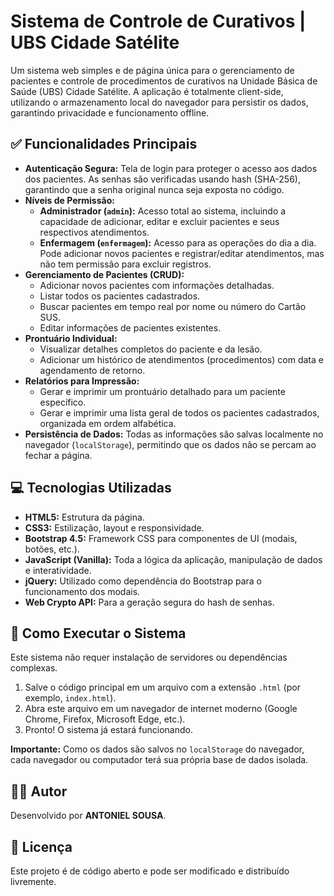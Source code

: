 
# Sistema de Controle de Curativos | UBS Cidade Satélite

Um sistema web simples e de página única para o gerenciamento de pacientes e controle de procedimentos de curativos na Unidade Básica de Saúde (UBS) Cidade Satélite. A aplicação é totalmente client-side, utilizando o armazenamento local do navegador para persistir os dados, garantindo privacidade e funcionamento offline.

## ✅ Funcionalidades Principais

  * **Autenticação Segura:** Tela de login para proteger o acesso aos dados dos pacientes. As senhas são verificadas usando hash (SHA-256), garantindo que a senha original nunca seja exposta no código.
  * **Níveis de Permissão:**
      * **Administrador (`admin`):** Acesso total ao sistema, incluindo a capacidade de adicionar, editar e excluir pacientes e seus respectivos atendimentos.
      * **Enfermagem (`enfermagem`):** Acesso para as operações do dia a dia. Pode adicionar novos pacientes e registrar/editar atendimentos, mas não tem permissão para excluir registros.
  * **Gerenciamento de Pacientes (CRUD):**
      * Adicionar novos pacientes com informações detalhadas.
      * Listar todos os pacientes cadastrados.
      * Buscar pacientes em tempo real por nome ou número do Cartão SUS.
      * Editar informações de pacientes existentes.
  * **Prontuário Individual:**
      * Visualizar detalhes completos do paciente e da lesão.
      * Adicionar um histórico de atendimentos (procedimentos) com data e agendamento de retorno.
  * **Relatórios para Impressão:**
      * Gerar e imprimir um prontuário detalhado para um paciente específico.
      * Gerar e imprimir uma lista geral de todos os pacientes cadastrados, organizada em ordem alfabética.
  * **Persistência de Dados:** Todas as informações são salvas localmente no navegador (`localStorage`), permitindo que os dados não se percam ao fechar a página.

## 💻 Tecnologias Utilizadas

  * **HTML5:** Estrutura da página.
  * **CSS3:** Estilização, layout e responsividade.
  * **Bootstrap 4.5:** Framework CSS para componentes de UI (modais, botões, etc.).
  * **JavaScript (Vanilla):** Toda a lógica da aplicação, manipulação de dados e interatividade.
  * **jQuery:** Utilizado como dependência do Bootstrap para o funcionamento dos modais.
  * **Web Crypto API:** Para a geração segura do hash de senhas.

## 🚀 Como Executar o Sistema

Este sistema não requer instalação de servidores ou dependências complexas.

1.  Salve o código principal em um arquivo com a extensão `.html` (por exemplo, `index.html`).
2.  Abra este arquivo em um navegador de internet moderno (Google Chrome, Firefox, Microsoft Edge, etc.).
3.  Pronto\! O sistema já estará funcionando.

**Importante:** Como os dados são salvos no `localStorage` do navegador, cada navegador ou computador terá sua própria base de dados isolada.

## 👨‍💻 Autor

Desenvolvido por **ANTONIEL SOUSA**.

## 📄 Licença

Este projeto é de código aberto e pode ser modificado e distribuído livremente.
